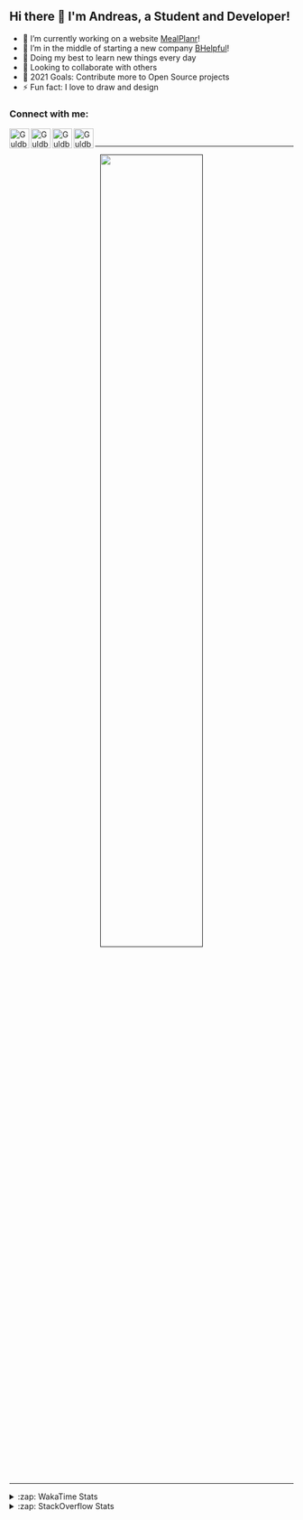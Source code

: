 ## Hi there 👋 I'm Andreas, a Student and Developer!

- 🔭 I’m currently working on a website [MealPlanr][MP]!
- 📑 I’m in the middle of starting a new company [BHelpful][BHelpful]!
- 🌱 Doing my best to learn new things every day
- 👯 Looking to collaborate with others
- 🥅 2021 Goals: Contribute more to Open Source projects
- ⚡ Fun fact: I love to draw and design

### Connect with me:

[<img align="left" alt="Guldberg | YouTube" width="35px" src="https://cdn1.iconfinder.com/data/icons/logotypes/32/youtube-512.png" />][youtube]
[<img align="left" alt="Guldberg | Twitter" width="35px" src="https://cdn1.iconfinder.com/data/icons/logotypes/32/square-twitter-512.png" />][twitter]
[<img align="left" alt="Guldberg | LinkedIn" width="35px" src="https://cdn1.iconfinder.com/data/icons/logotypes/32/square-linkedin-512.png" />][linkedin]
[<img align="left" alt="Guldberg | Instagram" width="35px" src="https://cdn2.iconfinder.com/data/icons/social-icons-33/128/Instagram-512.png" />][instagram]

<br />

---

<p align="center">
  <a href="">
    <img width="60% align="center" src="https://github-readme-stats.vercel.app/api?username=Andreasgdp&show_icons=true&count_private=true" />
  </a>
</p>

---

<details>
  <summary>:zap: WakaTime Stats</summary>

<br />

<!--START_SECTION:waka-->
![Profile Views](http://img.shields.io/badge/Profile%20Views-6-blue)

**I'm an Early 🐤** 

```text
🌞 Morning    221 commits    █████░░░░░░░░░░░░░░░░░░░░   21.67% 
🌆 Daytime    492 commits    ████████████░░░░░░░░░░░░░   48.24% 
🌃 Evening    289 commits    ███████░░░░░░░░░░░░░░░░░░   28.33% 
🌙 Night      18 commits     ░░░░░░░░░░░░░░░░░░░░░░░░░   1.76%

```
📅 **I'm Most Productive on Sunday** 

```text
Monday       177 commits    ████░░░░░░░░░░░░░░░░░░░░░   17.35% 
Tuesday      112 commits    ██░░░░░░░░░░░░░░░░░░░░░░░   10.98% 
Wednesday    135 commits    ███░░░░░░░░░░░░░░░░░░░░░░   13.24% 
Thursday     98 commits     ██░░░░░░░░░░░░░░░░░░░░░░░   9.61% 
Friday       80 commits     ██░░░░░░░░░░░░░░░░░░░░░░░   7.84% 
Saturday     203 commits    █████░░░░░░░░░░░░░░░░░░░░   19.9% 
Sunday       215 commits    █████░░░░░░░░░░░░░░░░░░░░   21.08%

```


📊 **This Week I Spent My Time On** 

```text
⌚︎ Time Zone: Europe/Copenhagen

💬 Programming Languages: 
TypeScript               14 hrs 46 mins      █████████████████░░░░░░░░   68.67% 
HTML                     2 hrs 37 mins       ███░░░░░░░░░░░░░░░░░░░░░░   12.21% 
JSON                     1 hr 15 mins        █░░░░░░░░░░░░░░░░░░░░░░░░   5.81% 
YAML                     59 mins             █░░░░░░░░░░░░░░░░░░░░░░░░   4.64% 
SCSS                     53 mins             █░░░░░░░░░░░░░░░░░░░░░░░░   4.18%

🔥 Editors: 
VS Code                  21 hrs 31 mins      █████████████████████████   100.0%

🐱‍💻 Projects: 
web-sources              10 hrs 49 mins      ████████████░░░░░░░░░░░░░   50.29% 
Mealplanr-api            6 hrs 20 mins       ███████░░░░░░░░░░░░░░░░░░   29.46% 
web-ui-library-system    2 hrs 10 mins       ██░░░░░░░░░░░░░░░░░░░░░░░   10.09% 
web-frontend-app         1 hr 54 mins        ██░░░░░░░░░░░░░░░░░░░░░░░   8.88% 
Mealplanr                16 mins             ░░░░░░░░░░░░░░░░░░░░░░░░░   1.29%

💻 Operating System: 
Mac                      14 hrs 54 mins      █████████████████░░░░░░░░   69.25% 
Windows                  6 hrs 36 mins       ███████░░░░░░░░░░░░░░░░░░   30.75%

```

**I Mostly Code in Python** 

```text
Python                   11 repos            ██████████░░░░░░░░░░░░░░░   42.31% 
C++                      2 repos             ██░░░░░░░░░░░░░░░░░░░░░░░   7.69% 
TypeScript               2 repos             ██░░░░░░░░░░░░░░░░░░░░░░░   7.69% 
HTML                     2 repos             ██░░░░░░░░░░░░░░░░░░░░░░░   7.69% 
Batchfile                2 repos             ██░░░░░░░░░░░░░░░░░░░░░░░   7.69%

```



 Last Updated on 23/08/2021
<!--END_SECTION:waka-->


</details>

<details>
  <summary>:zap: StackOverflow Stats</summary>
  
  <br />
  
  [![Andreas G.D Petersen StackOverflow](https://github-readme-stackoverflow.vercel.app/?userID=11050308)](https://stackoverflow.com/users/11050308/andreas-g-d-petersen)


</details>

<br />


[twitter]: https://twitter.com/Guldberg20
[youtube]: https://www.youtube.com/channel/UCORVtLIFnURPEo_Fo-MGv8A
[instagram]: https://www.instagram.com/andreasgdp/
[linkedin]: https://www.linkedin.com/in/andreasgdp/
[MP]: https://mealplanr.bhelpful.net/
[BHelpful]: https://github.com/BHelpful
